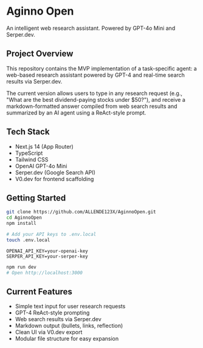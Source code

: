 # Aginno Open

An intelligent web research assistant. Powered by GPT-4o Mini and Serper.dev.

## Project Overview

This repository contains the MVP implementation of a task-specific agent: a web-based research assistant powered by GPT-4 and real-time search results via Serper.dev.

The current version allows users to type in any research request (e.g., "What are the best dividend-paying stocks under $50?"), and receive a markdown-formatted answer compiled from web search results and summarized by an AI agent using a ReAct-style prompt.

## Tech Stack

- Next.js 14 (App Router)
- TypeScript
- Tailwind CSS
- OpenAI GPT-4o Mini
- Serper.dev (Google Search API)
- V0.dev for frontend scaffolding

## Getting Started

```bash
git clone https://github.com/ALLENDE123X/AginnoOpen.git
cd AginnoOpen
npm install

# Add your API keys to .env.local
touch .env.local
```

```env
OPENAI_API_KEY=your-openai-key
SERPER_API_KEY=your-serper-key
```

```bash
npm run dev
# Open http://localhost:3000
```

## Current Features

- Simple text input for user research requests  
- GPT-4 ReAct-style prompting  
- Web search results via Serper.dev  
- Markdown output (bullets, links, reflection)  
- Clean UI via V0.dev export  
- Modular file structure for easy expansion
